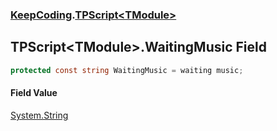 ### [KeepCoding](KeepCoding.md 'KeepCoding').[TPScript&lt;TModule&gt;](KeepCoding_TPScript_TModule_.md 'KeepCoding.TPScript&lt;TModule&gt;')
## TPScript&lt;TModule&gt;.WaitingMusic Field
```csharp
protected const string WaitingMusic = waiting music;
```
#### Field Value
[System.String](https://docs.microsoft.com/en-us/dotnet/api/System.String 'System.String')

